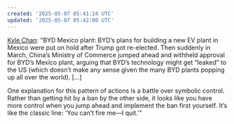 ```yaml
---
created: '2025-05-07 05:41:24 UTC'
updated: '2025-05-07 05:42:00 UTC'
---
```


[Kyle Chan](https://www.high-capacity.com/p/double-edged-swords): "BYD Mexico plant: BYD’s plans for building a new EV plant in Mexico were put on hold after Trump got re-elected. Then suddenly in March, China’s Ministry of Commerce jumped ahead and withheld approval for BYD’s Mexico plant, arguing that BYD’s technology might get “leaked” to the US (which doesn’t make any sense given the many BYD plants popping up all over the world). [...]

One explanation for this pattern of actions is a battle over symbolic control. Rather than getting hit by a ban by the other side, it looks like you have more control when you jump ahead and implement the ban first yourself. It’s like the classic line: 'You can’t fire me—I quit.'"

